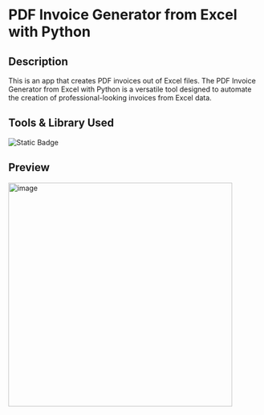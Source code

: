 # PDF Invoice Generator from Excel with Python
## Description
This is an app that creates PDF invoices out of Excel files.
The PDF Invoice Generator from Excel with Python is a versatile tool designed to automate the creation of professional-looking invoices from Excel data.

## Tools & Library Used
![Static Badge](https://img.shields.io/badge/Python-FFD43B?style=for-the-badge&logo=python&logoColor=blue)

## Preview
<img width="446" alt="image" src="https://github.com/user-attachments/assets/5b5c6d22-78ec-433e-aeeb-154dcc1ef3dd" />
